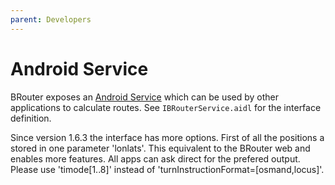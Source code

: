 ```yaml
---
parent: Developers
---
```


# Android Service

BRouter exposes an [Android
Service](https://developer.android.com/guide/components/services) which can be
used by other applications to calculate routes. See `IBRouterService.aidl` for
the interface definition.

Since version 1.6.3 the interface has more options.
First of all the positions a stored in one parameter 'lonlats'. This equivalent to the BRouter web and enables more features.
All apps can ask direct for the prefered output. Please use 'timode[1..8]' instead of 'turnInstructionFormat=[osmand,locus]'.
